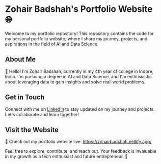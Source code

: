 # Zohair Badshah's Portfolio Website 🌐

Welcome to my portfolio repository! This repository contains the code for my personal portfolio website, where I share my journey, projects, and aspirations in the field of AI and Data Science. 

## About Me

👋 Hello! I'm Zohair Badshah, currently in my 4th year of college in Indore, India. I'm pursuing a degree in AI and Data Science, and I'm enthusiastic about leveraging data to gain insights and solve real-world problems.

## Get in Touch

Connect with me on [LinkedIn](https://www.linkedin.com/in/zohairbadshah/) to stay updated on my journey and projects. Let's collaborate and learn together!

## Visit the Website

🔗 Check out my portfolio website live: https://zohairbadshah.netlify.app/

Feel free to explore, contribute, and reach out. Your feedback is invaluable in my growth as a tech enthusiast and future entrepreneur. 🚀
